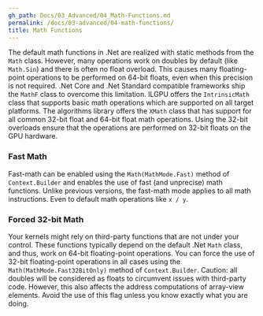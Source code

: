 ```yaml
---
gh_path: Docs/03_Advanced/04_Math-Functions.md
permalink: /docs/03-advanced/04-math-functions/
title: Math Functions
---
```


The default math functions in .Net are realized with static methods from the `Math` class.
However, many operations work on doubles by default (like `Math.Sin`) and there is often no float overload.
This causes many floating-point operations to be performed on 64-bit floats, even when this precision is not required.
.Net Core and .Net Standard compatible frameworks ship the `MathF` class to overcome this limitation.
ILGPU offers the `IntrinsicMath` class that supports basic math operations which are supported on all target platforms.
The algorithms library offers the `XMath` class that has support for all common 32-bit float and 64-bit float math
operations.
Using the 32-bit overloads ensure that the operations are performed on 32-bit floats on the GPU hardware.

### Fast Math

Fast-math can be enabled using the `Math(MathMode.Fast)` method of `Context.Builder` and enables the use of fast (and
unprecise) math functions.
Unlike previous versions, the fast-math mode applies to all math instructions. Even to default math operations
like `x / y`.

### Forced 32-bit Math

Your kernels might rely on third-party functions that are not under your control.
These functions typically depend on the default .Net `Math` class, and thus, work on 64-bit floating-point operations.
You can force the use of 32-bit floating-point operations in all cases using the `Math(MathMode.Fast32BitOnly)` method
of `Context.Builder`.
Caution: all doubles will be considered as floats to circumvent issues with third-party code.
However, this also affects the address computations of array-view elements.
Avoid the use of this flag unless you know exactly what you are doing.

